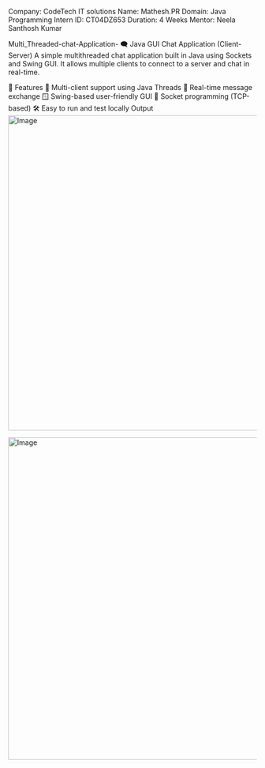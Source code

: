 Company: CodeTech IT solutions Name: Mathesh.PR Domain: Java Programming Intern ID: CT04DZ653 Duration: 4 Weeks Mentor: Neela Santhosh Kumar

Multi_Threaded-chat-Application-
🗨️ Java GUI Chat Application (Client-Server)
A simple multithreaded chat application built in Java using Sockets and Swing GUI. It allows multiple clients to connect to a server and chat in real-time.

📌 Features
🧠 Multi-client support using Java Threads
💬 Real-time message exchange
🪟 Swing-based user-friendly GUI
🔌 Socket programming (TCP-based)
🛠️ Easy to run and test locally
Output
<img width="1218" height="638" alt="Image" src="https://github.com/user-attachments/assets/ae1c312b-8665-4301-977f-fac936192235" />

<img width="1326" height="653" alt="Image" src="https://github.com/user-attachments/assets/c8d43420-5b92-4b00-a540-21ffa711ddac" />
